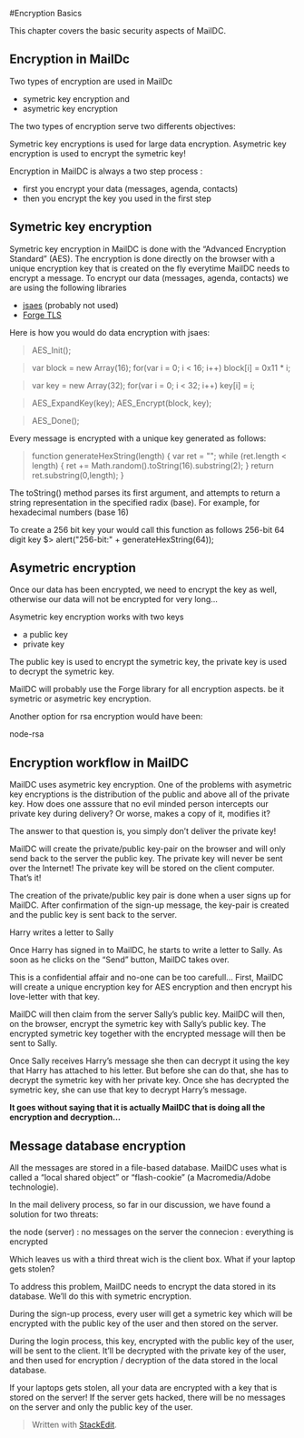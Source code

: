 
#Encryption Basics

This chapter covers the basic security aspects of MailDC.


Encryption in MailDc
--------------------

Two types of encryption are used in MailDc

 - symetric key encryption and 
 - asymetric key encryption

The two types of encryption serve two differents objectives:

Symetric key encryptions is used for large data encryption.
 Asymetric key encryption is used to encrypt the symetric key!

Encryption in MailDC is always a two step process :

 - first you encrypt your data (messages, agenda, contacts)
 - then you encrypt the key you used in the first step





Symetric key encryption
-----------------------

Symetric key encryption in MailDC is done with the “Advanced Encryption Standard” (AES). The encryption is done directly on the browser with a unique encryption key that is created on the fly everytime MailDC needs to encrypt a message. To encrypt our data (messages, agenda, contacts) we are using the following libraries


 - [jsaes](http://point-at-infinity.org/jsaes/) (probably not used)
 - [Forge TLS](https://github.com/digitalbazaar/forge#rsa/)



Here is how you would do data encryption with jsaes:


>AES_Init();

>var block = new Array(16);
for(var i = 0; i < 16; i++)
  block[i] = 0x11 * i;

>var key = new Array(32);
for(var i = 0; i < 32; i++)
  key[i] = i;

>AES_ExpandKey(key);
AES_Encrypt(block, key);

>AES_Done();


Every message is encrypted with a unique key generated as follows:

>function generateHexString(length) { 
var ret = ""; 
while (ret.length < length) { 
ret += Math.random().toString(16).substring(2);
} 
return ret.substring(0,length); 
} 

The toString() method parses its first argument, and attempts to return a string representation in the specified radix (base). For example, for hexadecimal numbers (base 16)

To create a 256 bit key your would call this function as follows
256-bit 64 digit key $> alert("256-bit:" + generateHexString(64));


Asymetric encryption
--------------------

Once our data has been encrypted, we need to encrypt the key as well, otherwise our data will not be encrypted for very long…

Asymetric key encryption works with two keys


 - a public key 
 - private key

The public key is used to encrypt the symetric key, the private key is used to decrypt the symetric key.

MailDC will probably use the Forge library for all encryption aspects. be it symetric or asymetric key encryption.

Another option for rsa encryption would have been:

node-rsa


Encryption workflow in MailDC
-----------------------------

MailDC uses asymetric key encryption. One of the problems with asymetric key encryptions is the distribution of the public and above all of the private key. 
How does one asssure that no evil minded person intercepts our private key during delivery? Or worse, makes a copy of it, modifies it?

The answer to that question is, you simply don’t deliver the private key!

MailDC will create the private/public key-pair on the browser and will only send back to the server the public key. The private key will never be sent over the Internet! The private key will be stored on the client computer. That’s it!

The creation of the private/public key pair is done when a user signs up for MailDC. After confirmation of the sign-up message, the key-pair is created and the public key is sent back to the server.

Harry writes a letter to Sally

Once Harry has signed in to MailDC, he starts to write a letter to Sally. As soon as he clicks on the “Send” button, MailDC takes over. 

This is a confidential affair and no-one can be too carefull... First, MailDC will create a unique encryption key for AES encryption and then encrypt his love-letter with that key.

MailDC will then claim from the server Sally’s public key. MailDC will then, on the browser,  encrypt the symetric key with Sally’s public key.
The encrypted symetric key together with the encrypted message will then be sent to Sally.

Once Sally receives Harry’s message she then can decrypt it using the key that Harry has attached to his letter. But before she can do that, she has to decrypt the symetric key with her private key. Once she has decrypted the symetric key, she can use that key to decrypt Harry’s message.

**It goes without saying that it is actually MailDC that is doing all the encryption and decryption…**


Message database encryption
---------------------------

All the messages are stored in a file-based database. MailDC uses what is called a “local shared object” or “flash-cookie” (a Macromedia/Adobe technologie).

In the mail delivery process, so far in our discussion, we have found a solution for two threats:

the node (server) : no messages on the server
the connecion : everything is encrypted

Which leaves us with a third threat wich is the client box. What if your laptop gets stolen?

To address this problem, MailDC needs to encrypt the data stored in its database. We’ll do this with symetric encryption.

During the sign-up process, every user will get a symetric key which will be encrypted with the public key of the user and then stored on the server. 

During the login process, this key, encrypted with the public key of the user, will be sent to the client. It’ll be decrypted with the private key of the user, and then used for encryption / decryption of the data stored in the local database.

If your laptops gets stolen, all your data are encrypted with a key that is stored on the server! If the server gets hacked, there will be no messages on the server and only the public key of the user.


> Written with [StackEdit](https://stackedit.io/).